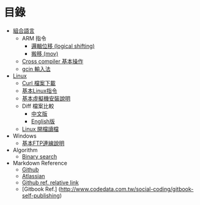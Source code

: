 #  目錄

* [組合語言](./Assembly/README.md)
  * ARM 指令
    * [邏輯位移 (logical shifting) ](./Assembly/ARM-Instruction/LSL-LSR/README.md)
    * [搬移 (mov) ](./Assembly/ARM-Instruction/mov/README.md)
  * [Cross compiler 基本操作](./Assembly/Cross-Compiler-Usage/README.md)
  * [gcin 輸入法](./Assembly/gcin/README.md)
* [Linux](./Linux/README.md)
  * [Curl 檔案下載](./Linux/Curl/README.md)
  * [基本Linux指令](./Linux/Terminal-Common-Instruction/README.md)
  * [基本虛擬機安裝說明](./Linux/VM-Install/README.md)
  * Diff 檔案比較
    * [中文版](./Linux/Diff/README.md)
    * [English版](./Linux/Diff/English_version_for_Gary.md)
  * [Linux 開檔讀檔](./Linux/read_write_file/README.md)
* Windows
  * [基本FTP連線說明](./Windows/FTP/README.md)
* Algorithm
  * [Binary search](./Algorithm/binary_search/README.md)
* Markdown Reference
   * [Github](https://guides.github.com/features/mastering-markdown/)
   * [Atlassian](https://confluence.atlassian.com/stash/markdown-syntax-guide-312740094.html#Markdownsyntaxguide-Characterstyles)
   * [Github ref. relative link](https://help.github.com/articles/relative-links-in-readmes/)
   * [Gitbook Ref.] (http://www.codedata.com.tw/social-coding/gitbook-self-publishing)
